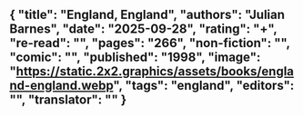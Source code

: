 {
 "title": "England, England",
 "authors": "Julian Barnes",
 "date": "2025-09-28",
 "rating": "+",
 "re-read": "",
 "pages": "266",
 "non-fiction": "",
 "comic": "",
 "published": "1998",
 "image": "https://static.2x2.graphics/assets/books/england-england.webp",
 "tags": "england",
 "editors": "",
 "translator": ""
}
---

